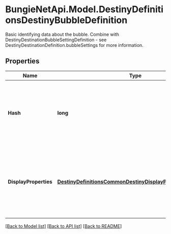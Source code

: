 # BungieNetApi.Model.DestinyDefinitionsDestinyBubbleDefinition
Basic identifying data about the bubble. Combine with DestinyDestinationBubbleSettingDefinition - see DestinyDestinationDefinition.bubbleSettings for more information.
## Properties

Name | Type | Description | Notes
------------ | ------------- | ------------- | -------------
**Hash** | **long** | The identifier for the bubble: only guaranteed to be unique within the Destination. | [optional] 
**DisplayProperties** | [**DestinyDefinitionsCommonDestinyDisplayPropertiesDefinition**](DestinyDefinitionsCommonDestinyDisplayPropertiesDefinition.md) | The display properties of this bubble, so you don&#39;t have to look them up in a separate list anymore. | [optional] 

[[Back to Model list]](../README.md#documentation-for-models) [[Back to API list]](../README.md#documentation-for-api-endpoints) [[Back to README]](../README.md)

